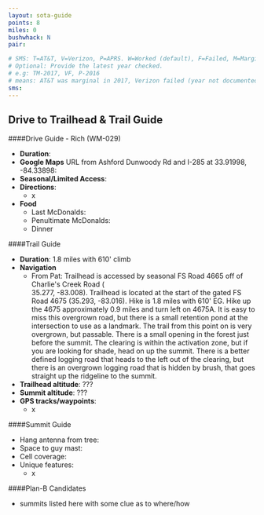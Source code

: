 ```yaml
---
layout: sota-guide
points: 8
miles: 0
bushwhack: N
pair:

# SMS: T=AT&T, V=Verizon, P=APRS. W=Worked (default), F=Failed, M=Marginal (some failed).
# Optional: Provide the latest year checked.
# e.g: TM-2017, VF, P-2016
# means: AT&T was marginal in 2017, Verizon failed (year not documented), APRS worked in 2016.
sms:
---
```

Drive to Trailhead & Trail Guide
--------------------------------------------------------
####Drive Guide - Rich (WM-029)

* **Duration**: 
* **Google Maps** URL from Ashford Dunwoody Rd and I-285 at 33.91998, -84.33898: 
* **Seasonal/Limited Access**:
* **Directions**:
    * x
* **Food**
    * Last McDonalds: 
    * Penultimate McDonalds: 
    * Dinner

####Trail Guide

* **Duration**: 1.8 miles with 610' climb
* **Navigation**
    * From Pat:
Trailhead is accessed by seasonal FS Road 4665 off of Charlie's Creek Road ( <br />35.277, -83.008). Trailhead is located at the start of the gated FS Road 4675 (35.293, -83.016). Hike is 1.8 miles with 610' EG. Hike up the 4675 approximately 0.9 miles and turn left on 4675A. It is easy to miss this overgrown road, but there is a small retention pond at the intersection to use as a landmark. The trail from this point on is very overgrown, but passable. There is a small opening in the forest just before the summit. The clearing is within the activation zone, but if you are looking for shade, head on up the summit. There is a better defined logging road that heads to the left out of the clearing, but there is an overgrown logging road that is hidden by brush, that goes straight up the ridgeline to the summit.
* **Trailhead altitude**: ???
* **Summit altitude**: ???
* **GPS tracks/waypoints**:
    * x

####Summit Guide

* Hang antenna from tree:
* Space to guy mast:
* Cell coverage:
* Unique features:
    * x

####Plan-B Candidates

* summits listed here with some clue as to where/how
